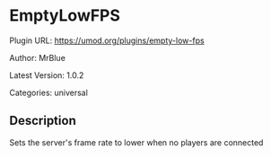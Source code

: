 # EmptyLowFPS

Plugin URL: https://umod.org/plugins/empty-low-fps

Author: MrBlue

Latest Version: 1.0.2

Categories: universal

## Description

Sets the server's frame rate to lower when no players are connected
